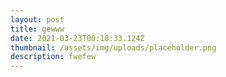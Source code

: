 ```yaml
---
layout: post
title: gewww
date: 2021-03-23T00:18:33.124Z
thumbnail: /assets/img/uploads/placeholder.png
description: fwefew
---
```

